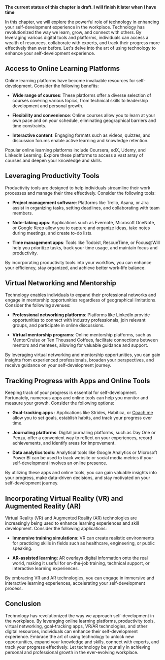 **The current status of this chapter is draft. I will finish it later when I have time**

In this chapter, we will explore the powerful role of technology in enhancing your self-development experience in the workplace. Technology has revolutionized the way we learn, grow, and connect with others. By leveraging various digital tools and platforms, individuals can access a wealth of resources, collaborate with experts, and track their progress more effectively than ever before. Let's delve into the art of using technology to enhance your self-development experience.

Access to Online Learning Platforms
-----------------------------------

Online learning platforms have become invaluable resources for self-development. Consider the following benefits:

* **Wide range of courses**: These platforms offer a diverse selection of courses covering various topics, from technical skills to leadership development and personal growth.

* **Flexibility and convenience**: Online courses allow you to learn at your own pace and on your schedule, eliminating geographical barriers and time constraints.

* **Interactive content**: Engaging formats such as videos, quizzes, and discussion forums enable active learning and knowledge retention.

Popular online learning platforms include Coursera, edX, Udemy, and LinkedIn Learning. Explore these platforms to access a vast array of courses and deepen your knowledge and skills.

Leveraging Productivity Tools
-----------------------------

Productivity tools are designed to help individuals streamline their work processes and manage their time effectively. Consider the following tools:

* **Project management software**: Platforms like Trello, Asana, or Jira assist in organizing tasks, setting deadlines, and collaborating with team members.

* **Note-taking apps**: Applications such as Evernote, Microsoft OneNote, or Google Keep allow you to capture and organize ideas, take notes during meetings, and create to-do lists.

* **Time management apps**: Tools like Todoist, RescueTime, or Focus@Will help you prioritize tasks, track your time usage, and maintain focus and productivity.

By incorporating productivity tools into your workflow, you can enhance your efficiency, stay organized, and achieve better work-life balance.

Virtual Networking and Mentorship
---------------------------------

Technology enables individuals to expand their professional networks and engage in mentorship opportunities regardless of geographical limitations. Consider the following avenues:

* **Professional networking platforms**: Platforms like LinkedIn provide opportunities to connect with industry professionals, join relevant groups, and participate in online discussions.

* **Virtual mentorship programs**: Online mentorship platforms, such as MentorCruise or Ten Thousand Coffees, facilitate connections between mentors and mentees, allowing for valuable guidance and support.

By leveraging virtual networking and mentorship opportunities, you can gain insights from experienced professionals, broaden your perspectives, and receive guidance on your self-development journey.

Tracking Progress with Apps and Online Tools
--------------------------------------------

Keeping track of your progress is essential for self-development. Fortunately, numerous apps and online tools can help you monitor and measure your growth. Consider the following options:

* **Goal-tracking apps** : Applications like Strides, Habitica, or [Coach.me](http://Coach.me) allow you to set goals, establish habits, and track your progress over time.

* **Journaling platforms**: Digital journaling platforms, such as Day One or Penzu, offer a convenient way to reflect on your experiences, record achievements, and identify areas for improvement.

* **Data analytics tools**: Analytical tools like Google Analytics or Microsoft Power BI can be used to track website or social media metrics if your self-development involves an online presence.

By utilizing these apps and online tools, you can gain valuable insights into your progress, make data-driven decisions, and stay motivated on your self-development journey.

Incorporating Virtual Reality (VR) and Augmented Reality (AR)
-------------------------------------------------------------

Virtual Reality (VR) and Augmented Reality (AR) technologies are increasingly being used to enhance learning experiences and skill development. Consider the following applications:

* **Immersive training simulations**: VR can create realistic environments for practicing skills in fields such as healthcare, engineering, or public speaking.

* **AR-assisted learning**: AR overlays digital information onto the real world, making it useful for on-the-job training, technical support, or interactive learning experiences.

By embracing VR and AR technologies, you can engage in immersive and interactive learning experiences, accelerating your self-development process.

Conclusion
----------

Technology has revolutionized the way we approach self-development in the workplace. By leveraging online learning platforms, productivity tools, virtual networking, goal-tracking apps, VR/AR technologies, and other digital resources, individuals can enhance their self-development experience. Embrace the art of using technology to unlock new opportunities, expand your knowledge and skills, connect with experts, and track your progress effectively. Let technology be your ally in achieving personal and professional growth in the ever-evolving workplace.
